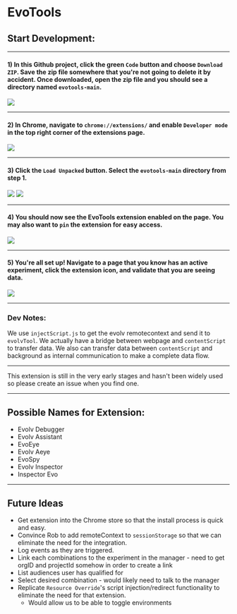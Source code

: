 # EvoTools


## Start Development:

---
#### **1)** In this Github project, click the green `Code` button and choose `Download ZIP`.  Save the zip file somewhere that you're not going to delete it by accident.  Once downloaded, open the zip file and you should see a directory named `evotools-main`.
<img src="https://imgur.com/8hvUBj4.png"/>

---

#### **2)** In Chrome, navigate to `chrome://extensions/` and enable `Developer mode` in the top right corner of the extensions page.
<img src="https://imgur.com/tiNQrFd.png"/>

---

#### **3)** Click the `Load Unpacked` button.  Select the `evotools-main` directory from step 1.    
<img src="https://imgur.com/ZRuTnzz.png"/>
<img src="https://imgur.com/ZyoiPfz.png"/>

---

#### **4)** You should now see the EvoTools extension enabled on the page.  You may also want to `pin` the extension for easy access.
<img src="https://imgur.com/YToW8bi.png"/>

---

#### **5)** You're all set up!  Navigate to a page that you know has an active experiment, click the extension icon, and validate that you are seeing data.
<img src="https://imgur.com/AHn9ubo.png"/>

---

### Dev Notes: ##

We use `injectScript.js` to get the evolv remotecontext and send it to `evolvTool`. We actually have a bridge between webpage and `contentScript` to transfer data. We also can transfer data between `contentScript` and background as internal communication to make a complete data flow.

---

This extension is still in the very early stages and hasn't been widely used so please create an issue when you find one.

---

## Possible Names for Extension:
* Evolv Debugger
* Evolv Assistant
* EvoEye
* Evolv Aeye
* EvoSpy
* Evolv Inspector
* Inspector Evo

---

## Future Ideas 
* Get extension into the Chrome store so that the install process is quick and easy.
* Convince Rob to add remoteContext to `sessionStorage` so that we can eliminate the need for the integration.
* Log events as they are triggered.
* Link each combinations to the experiment in the manager - need to get orgID and projectId somehow in order to create a link
* List audiences user has qualified for
* Select desired combination - would likely need to talk to the manager
* Replicate `Resource Override`'s script injection/redirect functionality to eliminate the need for that extension.
    * Would allow us to be able to toggle environments
